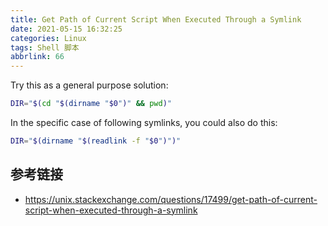 ```yaml
---
title: Get Path of Current Script When Executed Through a Symlink
date: 2021-05-15 16:32:25
categories: Linux
tags: Shell 脚本
abbrlink: 66
---
```

Try this as a general purpose solution:

```sh
DIR="$(cd "$(dirname "$0")" && pwd)"
```

In the specific case of following symlinks, you could also do this:

```sh
DIR="$(dirname "$(readlink -f "$0")")"
```

## 参考链接

- https://unix.stackexchange.com/questions/17499/get-path-of-current-script-when-executed-through-a-symlink
